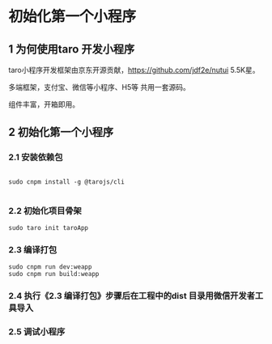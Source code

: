 # 初始化第一个小程序



## 1 为何使用taro 开发小程序



 taro小程序开发框架由京东开源贡献，https://github.com/jdf2e/nutui 5.5K星。

 多端框架，支付宝、微信等小程序、H5等 共用一套源码。

组件丰富，开箱即用。



## 2  初始化第一个小程序 



### 2.1 安装依赖包

```

sudo cnpm install -g @tarojs/cli


```



### 2.2  初始化项目骨架



```
sudo taro init taroApp
```



### 2.3  编译打包

```
sudo cnpm run dev:weapp
sudo cnpm run build:weapp
```



### 2.4 执行《2.3  编译打包》步骤后在工程中的dist 目录用微信开发者工具导入



### 2.5 调试小程序







